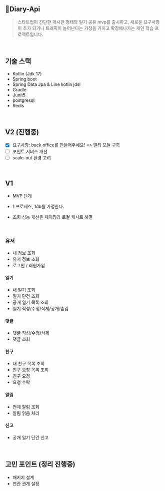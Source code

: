 ## Diary-Api 
> 스타트업이 간단한 게시판 형태의 일기 공유 mvp를 출시하고, 새로운 요구사항이 추가 되거나 트래픽이 늘어난다는 가정을 가지고 확장해나가는 개인 학습 프로젝트입니다.
<br>

## 기술 스택

- Kotlin (Jdk 17)
- Spring boot
- Spring Data Jpa & Line kotlin jdsl
- Gradle
- Junit5
- postgresql
- Redis   

<br>

## V2 (진행중)

- [x] 요구사항: back office를 만들어주세요! => 멀티 모듈 구축
- [ ] 포인트 서비스 개선 
- [ ] scale-out 환경 고려

<br>

## V1
- MVP 단계
- 1 프로세스, 1db를 가정한다.
- 조회 성능 개선은 페이징과 로컬 캐시로 해결

  <br>

### 유저
- 내 정보 조회
- 유저 정보 조회 
- 로그인 / 회원가입
#### 일기
- 내 일기 조회
- 일기 단건 조회
- 공개 일기 목록 조회
- 일기 작성/수정/삭제/공개/숨김
#### 댓글
- 댓글 작성/수정/삭제
- 댓글 조회
#### 친구
- 내 친구 목록 조회
- 친구 요청 목록 조회
- 친구 요청
- 요청 수락
#### 알림
- 전체 알림 조회
- 알림 읽음 처리
#### 신고
- 공개 일기 단건 신고

   
<br>

## 고민 포인트 (정리 진행중)

- 패키지 설계
- 연관 관계 설정
<br>

<!--
> @SpringbootTest가 아닌, 슬라이스 테스트(단위 테스트)를 처음 접해보면서 고민했던 내용들입니다. 

- [스프링 시큐리티 테스트](https://jjay2222.tistory.com/104) 
- [외부 API 테스트 방법](https://jjay2222.tistory.com/110)
- [QueryDSL 태스트 방법](https://jjay2222.tistory.com/112)
-->
    

<!--
### TO-DO 1차 개발 (DONE)
> 06~07월 개발 내용이며 나열한 것으로 대부분 순서대로 진행하였습니다.  
- [x] 도메인 모델 설계

- [x] Spring rest docs 의존성 추가

- [x] 로그인 (0605-06)
    - [x] Google : Oauth2 -> jwt -> jwt 기준 권한 관리
    - [x] Jwt Converter , Bearer Intercepter 구현
        - [x] Github, Google 공통 분모를 통해서 (id + organization) 을 통한 토큰 생성
        - [x] id + organization 을 통한 jwt 토큰 분해를 통한 Intercepter, MethodArgumentResolver 구현
    - [x] 유저 권한 부여 
        - [x] 관리자 : 전체 사이트에 대한 통계 정보를 확인할 수 있다. (관리자용 MethodArgumentResolver를 두면 될꺼같음.)
        - [x] 유저 : 대부분의 기능을 이용할 수 있음.
        - [x] 손님 : 가입 승인이 되기전의 사용자
        
- [x] LoginMember (토큰으로 로그인 한 사용자)
    - [x] read, update
    - [x] read, update 테스트 추가
    - [x] 권한 -> AllowRole 사용
    
- [x] 상품 (0607-0608)   
    - [x] 멀티 이미지 업로드
    - [x] 상품 crud
    - [x] 페이징
    
- [x] 댓글(0609-0610)
    - [x] 댓글 crud (PostId, Member를 기준으로)
    - [x] 사용자 Id를 기반으로 한 댓글 조회 기능
    - [x] Post 상세화면에서, 관련 댓글 함께 보여주기

- [x] 좋아요(0611-0613)
    - [x] 좋아요 crud (PostId, MemberId를 기준으로)
    - [x] 사용자 Id를 기반으로 좋아요 조회
    - [x] 인기 게시물 출력하기
   
- [x] 패키지 구조 변경

- [ ] 테스트 추가
    - [ ] Acceptance Tests
    - [ ] Layer & Domain Tests 
    - [x] S3 없이, 임의로 데이터 삽입 후 테스트
    - [x] S3 연동이후 임의로 추가한 데이터 변경
    - [ ] 테스트 코드 리팩토링

- [x] 검색 및 정렬
    - 정렬
        - [x] 카테고리를 기준으로 조회할 수 있다. -> category 
        - [x] 인기 상품을 조회할 수 있다. -> like
        - [x] 최근 작성일을 기준으로 조회할 수 있다. -> post 
        - [x] 특정 카테고리 및 최저 가격을 기준으로 조회할 수 있다. -> category & post 
 
    - 검색
        - [x] 글 제목의 키워드를 기준으로 검색할 수 있다.
        - [x] 작성자의 닉네임을 기준으로 검색할 수 있다.
         

- [ ] 관리자
    - [ ] 통계성 데이터 화면
    - [ ] 권한 관리(Guest, User, Admin)
    -->

